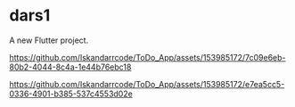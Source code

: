 # dars1

A new Flutter project.


https://github.com/Iskandarrcode/ToDo_App/assets/153985172/7c09e6eb-80b2-4044-8c4a-1e44b76ebc18




https://github.com/Iskandarrcode/ToDo_App/assets/153985172/e7ea5cc5-0336-4901-b385-537c4553d02e

